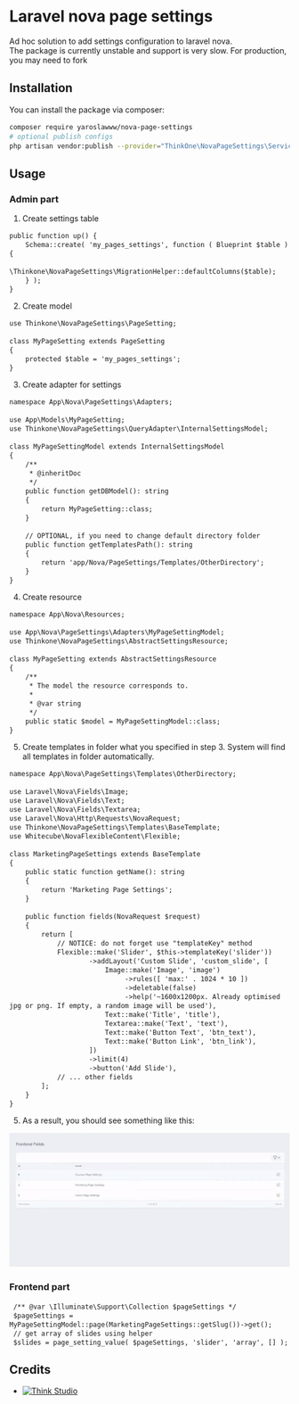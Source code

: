 # Laravel nova page settings

Ad hoc solution to add settings configuration to laravel nova.\
The package is currently unstable and support is very slow. For production, you may need to fork

## Installation

You can install the package via composer:

```bash
composer require yaroslawww/nova-page-settings
# optional publish configs
php artisan vendor:publish --provider="ThinkOne\NovaPageSettings\ServiceProvider" --tag="config"
```

## Usage

### Admin part

1. Create settings table

```injectablephp
public function up() {
    Schema::create( 'my_pages_settings', function ( Blueprint $table ) {
        \Thinkone\NovaPageSettings\MigrationHelper::defaultColumns($table);
    } );
}
```

2. Create model

```injectablephp
use Thinkone\NovaPageSettings\PageSetting;

class MyPageSetting extends PageSetting
{
    protected $table = 'my_pages_settings';
}
```

3. Create adapter for settings

```injectablephp
namespace App\Nova\PageSettings\Adapters;

use App\Models\MyPageSetting;
use Thinkone\NovaPageSettings\QueryAdapter\InternalSettingsModel;

class MyPageSettingModel extends InternalSettingsModel
{
    /**
     * @inheritDoc
     */
    public function getDBModel(): string
    {
        return MyPageSetting::class;
    }

    // OPTIONAL, if you need to change default directory folder
    public function getTemplatesPath(): string
    {
        return 'app/Nova/PageSettings/Templates/OtherDirectory';
    }
}
```

4. Create resource

```injectablephp
namespace App\Nova\Resources;

use App\Nova\PageSettings\Adapters\MyPageSettingModel;
use Thinkone\NovaPageSettings\AbstractSettingsResource;

class MyPageSetting extends AbstractSettingsResource
{
    /**
     * The model the resource corresponds to.
     *
     * @var string
     */
    public static $model = MyPageSettingModel::class;
}
```

5. Create templates in folder what you specified in step 3. System will find all templates in folder automatically.

```injectablephp
namespace App\Nova\PageSettings\Templates\OtherDirectory;

use Laravel\Nova\Fields\Image;
use Laravel\Nova\Fields\Text;
use Laravel\Nova\Fields\Textarea;
use Laravel\Nova\Http\Requests\NovaRequest;
use Thinkone\NovaPageSettings\Templates\BaseTemplate;
use Whitecube\NovaFlexibleContent\Flexible;

class MarketingPageSettings extends BaseTemplate
{
    public static function getName(): string
    {
        return 'Marketing Page Settings';
    }

    public function fields(NovaRequest $request)
    {
        return [
            // NOTICE: do not forget use "templateKey" method
            Flexible::make('Slider', $this->templateKey('slider'))
                    ->addLayout('Custom Slide', 'custom_slide', [
                        Image::make('Image', 'image')
                             ->rules([ 'max:' . 1024 * 10 ])
                             ->deletable(false)
                             ->help('~1600x1200px. Already optimised jpg or png. If empty, a random image will be used'),
                        Text::make('Title', 'title'),
                        Textarea::make('Text', 'text'),
                        Text::make('Button Text', 'btn_text'),
                        Text::make('Button Link', 'btn_link'),
                    ])
                    ->limit(4)
                    ->button('Add Slide'),
            // ... other fields
        ];
    }
}
```

5. As a result, you should see something like this:

![](docs/assets/settings-example.gif)

### Frontend part

```injectablephp
 /** @var \Illuminate\Support\Collection $pageSettings */
 $pageSettings =  MyPageSettingModel::page(MarketingPageSettings::getSlug())->get();
 // get array of slides using helper
 $slides = page_setting_value( $pageSettings, 'slider', 'array', [] );
```

## Credits

- [![Think Studio](https://yaroslawww.github.io/images/sponsors/packages/logo-think-studio.png)](https://think.studio/)
